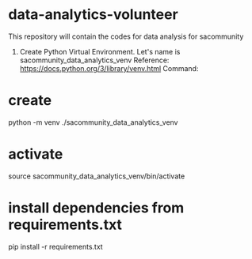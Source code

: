 # data-analytics-volunteer

This repository will contain the codes for data analysis for sacommunity


1. Create Python Virtual Environment. Let's name is sacommunity_data_analytics_venv
Reference: https://docs.python.org/3/library/venv.html
Command: 
# create
python -m venv ./sacommunity_data_analytics_venv
# activate
source sacommunity_data_analytics_venv/bin/activate
# install dependencies from requirements.txt
pip install -r requirements.txt




